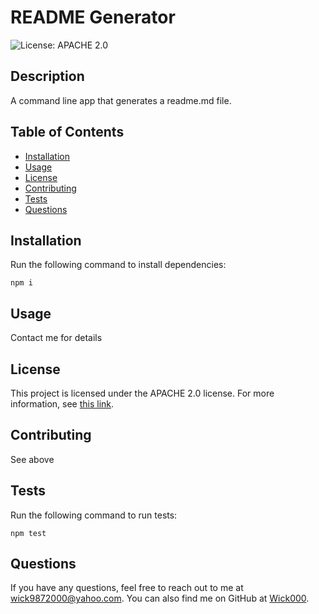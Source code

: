 # README Generator

![License: APACHE 2.0](https://img.shields.io/badge/License-APACHE%202.0-blue)

## Description

A command line app that generates a readme.md file.

## Table of Contents

- [Installation](#installation)
- [Usage](#usage)
- [License](#license)
- [Contributing](#contributing)
- [Tests](#tests)
- [Questions](#questions)

## Installation

Run the following command to install dependencies:

```
npm i
```

## Usage

Contact me for details


## License

This project is licensed under the APACHE 2.0 license. For more information, see [this link](https://opensource.org/licenses/APACHE%202.0).

## Contributing

See above

## Tests

Run the following command to run tests:

```
npm test
```

## Questions

If you have any questions, feel free to reach out to me at [wick9872000@yahoo.com](mailto:wick9872000@yahoo.com). You can also find me on GitHub at [Wick000](https://github.com/Wick000).
